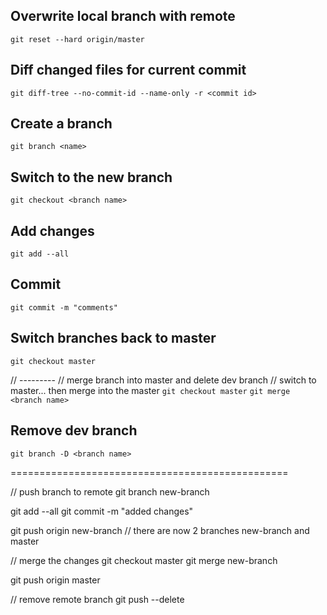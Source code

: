 
Overwrite local branch with remote
----------------------------------
`git reset --hard origin/master`


Diff changed files for current commit
-------------------------------------
`git diff-tree --no-commit-id --name-only -r <commit id>`

Create a branch
---------------
`git branch <name>`

Switch to the new branch
------------------------
`git checkout <branch name>`

Add changes
-----------
`git add --all`

Commit
------
`git commit -m "comments"`

Switch branches back to master
------------------------------
`git checkout master`

// ---------
// merge branch into master and delete dev branch
// switch to master... then merge into the master
`git checkout master`
`git merge <branch name>`


Remove dev branch
-----------------
`git branch -D <branch name>`


================================================


// push branch to remote
git branch new-branch

git add --all
git commit -m "added changes"

git push origin new-branch
// there are now 2 branches new-branch and master

// merge the changes
git checkout master
git merge new-branch

git push origin master

// remove remote branch
git push <remote url> --delete <branch>
